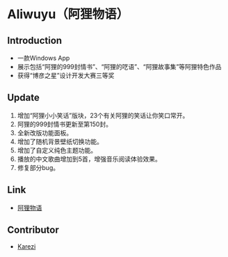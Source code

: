 Aliwuyu（阿狸物语）
=======

## Introduction

* 一款Windows App
* 展示包括“阿狸的999封情书”、“阿狸的呓语”、“阿狸故事集”等阿狸特色作品
* 获得“博彦之星”设计开发大赛三等奖

## Update

1. 增加“阿狸小小笑话”版块，23个有关阿狸的笑话让你笑口常开。
2. 阿狸的999封情书更新至第150封。
3. 全新改版功能面板。
4. 增加了随机背景壁纸切换功能。
5. 增加了自定义纯色主题功能。
6. 播放的中文歌曲增加到5首，增强音乐阅读体验效果。
7. 修复部分bug。

## Link

* [阿狸物语](http://apps.microsoft.com/windows/zh-cn/app/c5882c35-fe4a-41b2-9099-2b2d83aeba8e)

## Contributor

* [Karezi](http://karez1.com/)
